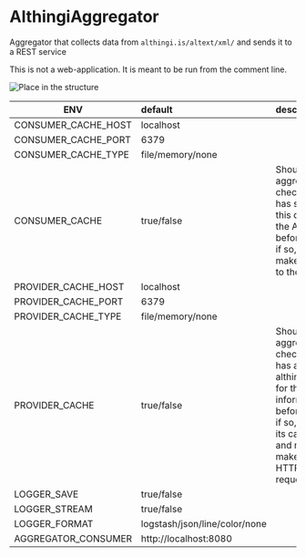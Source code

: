 # AlthingiAggregator

Aggregator that collects data from `althingi.is/altext/xml/` and sends it to a REST service


This is not a web-application. It is meant to be run from the comment line.


![Place in the structure](https://cloud.githubusercontent.com/assets/386336/13869371/f8353370-ed27-11e5-919e-b2d3908d9b02.png)




| ENV                 | default                        | description  |
| ------------------- |:-------------------------------| -------------|
| CONSUMER_CACHE_HOST | localhost                      |              |
| CONSUMER_CACHE_PORT | 6379                           |              |
| CONSUMER_CACHE_TYPE | file/memory/none               |              |
| CONSUMER_CACHE      | true/false                     | Should the aggregator check if it has served this data to the API before and if so, not make a call to the API |
| PROVIDER_CACHE_HOST | localhost                      |              |
| PROVIDER_CACHE_PORT | 6379                           |              |
| PROVIDER_CACHE_TYPE | file/memory/none               |              |
| PROVIDER_CACHE      | true/false                     | Should the aggregator check if it has asked althingi.is for this information before and if so, use its cache and not make a HTTP request |
| LOGGER_SAVE         | true/false                     |              |
| LOGGER_STREAM       | true/false                     |              |
| LOGGER_FORMAT       | logstash/json/line/color/none  |              |
| AGGREGATOR_CONSUMER | http://localhost:8080          |              |
